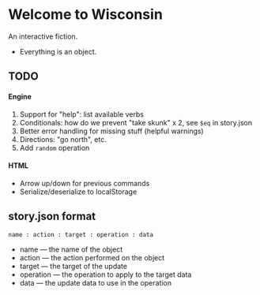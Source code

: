 Welcome to Wisconsin
===

An interactive fiction.

- Everything is an object.

TODO
---

#### Engine

1. Support for "help": list available verbs
2. Conditionals: how do we prevent "take skunk" x 2, see `$eq` in story.json
3. Better error handling for missing stuff (helpful warnings)
4. Directions: "go north", etc.
5. Add `random` operation

#### HTML

- Arrow up/down for previous commands
- Serialize/deserialize to localStorage

story.json format
---

`name : action : target : operation : data`

- name — the name of the object
- action — the action performed on the object
- target — the target of the update
- operation — the operation to apply to the target data
- data — the update data to use in the operation
